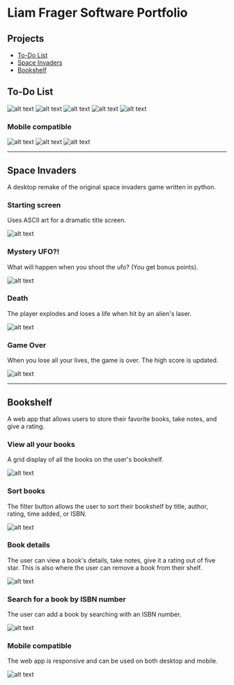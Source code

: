 # Liam Frager Software Portfolio

## Projects

- [To-Do List](#to-do-list)
- [Space Invaders](#space-invaders)
- [Bookshelf](#bookshelf)


## To-Do List
![alt text](./images/to-do-list/login.png)
![alt text](./images/to-do-list/lists.png)
![alt text](./images/to-do-list/week.png)
![alt text](./images/to-do-list/month.png)
![alt text](./images/to-do-list/year.png)
### Mobile compatible
![alt text](./images/to-do-list/mobile.png)
![alt text](./images/to-do-list/edit.png)
![alt text](./images/to-do-list/settings.png)

---

## Space Invaders
A desktop remake of the original space invaders game written in python.

### Starting screen
Uses ASCII art for a dramatic title screen.

![alt text](./images/space-invaders/start.png)

### Mystery UFO?!
What will happen when you shoot the ufo? (You get bonus points).

![alt text](./images/space-invaders/ufo.png)

### Death
The player explodes and loses a life when hit by an alien's laser.

![alt text](./images/space-invaders/death.png)

### Game Over
When you lose all your lives, the game is over. The high score is updated.

![alt text](./images/space-invaders/game_over.png)

---

## Bookshelf
A web app that allows users to store their favorite books, take notes, and give a rating.

### View all your books
A grid display of all the books on the user's bookshelf.

![alt text](./images/bookshelf/books.png)

### Sort books
The filter button allows the user to sort their bookshelf by title, author, rating, time added, or ISBN.

![alt text](./images/bookshelf/filter.png)

### Book details
The user can view a book's details, take notes, give it a rating out of five star. This is also where the user can remove a book from their shelf.

![alt text](./images/bookshelf/book.png)

### Search for a book by ISBN number
The user can add a book by searching with an ISBN number.

![alt text](./images/bookshelf/search.png)

### Mobile compatible
The web app is responsive and can be used on both desktop and mobile.

![alt text](./images/bookshelf/mobile.png)
